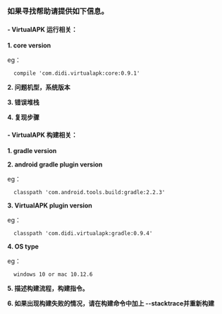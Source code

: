 ### 如果寻找帮助请提供如下信息。

#### - VirtualAPK 运行相关：

**1. core version**

eg：
```
  compile 'com.didi.virtualapk:core:0.9.1'
```

**2. 问题机型，系统版本**

**3. 错误堆栈**

**4. 复现步骤**

#### - VirtualAPK 构建相关：

**1. gradle version**

**2. android gradle plugin version**
  
eg：
```
  classpath 'com.android.tools.build:gradle:2.2.3'
```

**3. VirtualAPK plugin version**
  
eg：
```
  classpath 'com.didi.virtualapk:gradle:0.9.4'
```

**4. OS type**

eg：  
  
```
  windows 10 or mac 10.12.6
```

**5. 描述构建流程，构建指令。**

**6. 如果出现构建失败的情况，请在构建命令中加上 --stacktrace并重新构建**

